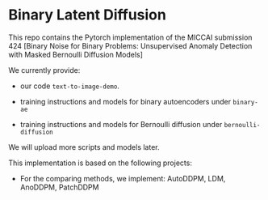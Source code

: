 # Binary Latent Diffusion

This repo contains the Pytorch implementation of the MICCAI submission 424 [Binary Noise for Binary Problems: Unsupervised Anomaly Detection with Masked Bernoulli Diffusion Models]

We currently provide:

- our code `text-to-image-demo`. 

- training instructions and models for binary autoencoders under `binary-ae`

- training instructions and models for Bernoulli diffusion under `bernoulli-diffusion`

We will upload more scripts and models later. 

This implementation is based on the following projects:

- For the comparing methods, we implement:
AutoDDPM, LDM, AnoDDPM, PatchDDPM


